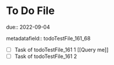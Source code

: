 # To Do File

due:: 2022-09-04

metadatafield:: todoTestFile_161\_68

- [ ] Task of todoTestFile_161 1 [[Query me]]
- [ ] Task of todoTestFile_161 2
